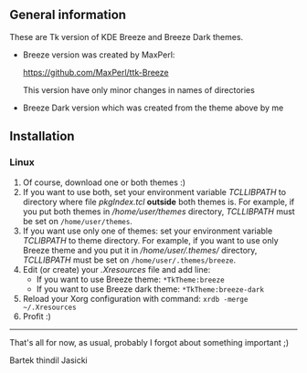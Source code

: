 ## General information

These are Tk version of KDE Breeze and Breeze Dark themes.

* Breeze version was created by MaxPerl:

  https://github.com/MaxPerl/ttk-Breeze

  This version have only minor changes in names of directories

* Breeze Dark version which was created from the theme above by me

## Installation

### Linux
1. Of course, download one or both themes :)
2. If you want to use both, set your environment variable *TCLLIBPATH* to
   directory where file *pkgIndex.tcl* **outside** both themes is. For example,
   if you put both themes in */home/user/themes* directory, *TCLLIBPATH* must
   be set on `/home/user/themes`.
3. If you want use only one of themes: set your environment variable *TCLIBPATH*
   to theme directory. For example, if you want to use only Breeze theme and
   you put it in */home/user/.themes/* directory, *TCLLIBPATH* must be set on
   `/home/user/.themes/breeze`.
4. Edit (or create) your *.Xresources* file and add line:
   - If you want to use Breeze theme: `*TkTheme:breeze`
   - If you want to use Breeze dark theme: `*TkTheme:breeze-dark`
5. Reload your Xorg configuration with command: `xrdb -merge ~/.Xresources`
6. Profit :)

----

That's all for now, as usual, probably I forgot about something important ;)

Bartek thindil Jasicki
